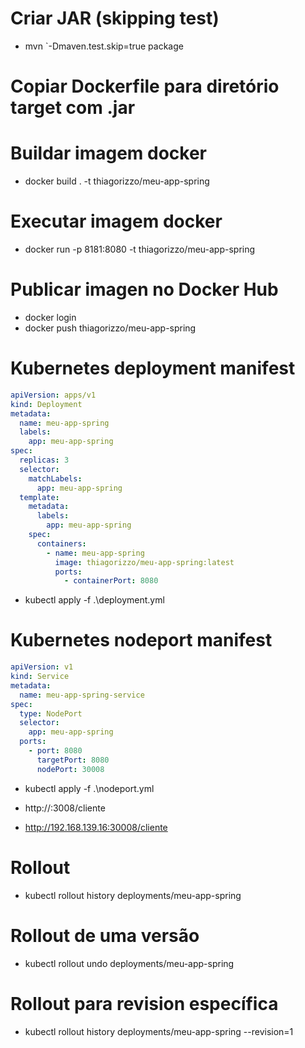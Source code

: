# Criar JAR (skipping test)
- mvn `-Dmaven.test.skip=true package

# Copiar Dockerfile para diretório target com .jar

# Buildar imagem docker
- docker build . -t thiagorizzo/meu-app-spring

# Executar imagem docker
- docker run -p 8181:8080 -t thiagorizzo/meu-app-spring

# Publicar imagen no Docker Hub
- docker login
- docker push thiagorizzo/meu-app-spring

# Kubernetes deployment manifest

```yaml
apiVersion: apps/v1
kind: Deployment
metadata:
  name: meu-app-spring
  labels:
    app: meu-app-spring
spec:
  replicas: 3
  selector:
    matchLabels:
      app: meu-app-spring
  template:
    metadata:
      labels:
        app: meu-app-spring
    spec:
      containers:
        - name: meu-app-spring
          image: thiagorizzo/meu-app-spring:latest
          ports:
            - containerPort: 8080
```

- kubectl apply -f .\deployment.yml

# Kubernetes nodeport manifest

```yaml
apiVersion: v1
kind: Service
metadata:
  name: meu-app-spring-service
spec:
  type: NodePort
  selector:
    app: meu-app-spring
  ports:
    - port: 8080
      targetPort: 8080
      nodePort: 30008
```
- kubectl apply -f .\nodeport.yml

- http://<node ip>:3008/cliente
- http://192.168.139.16:30008/cliente

# Rollout

- kubectl rollout history deployments/meu-app-spring

# Rollout de uma versão

- kubectl rollout undo deployments/meu-app-spring

# Rollout para revision específica

- kubectl rollout history deployments/meu-app-spring --revision=1

